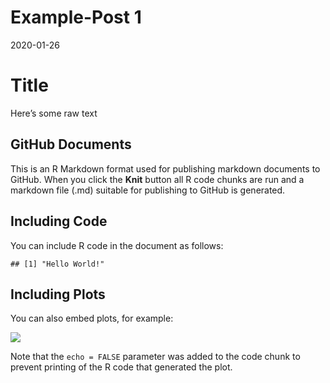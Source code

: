 Example-Post 1
================
2020-01-26

# Title

Here’s some raw text

## GitHub Documents

This is an R Markdown format used for publishing markdown documents to
GitHub. When you click the **Knit** button all R code chunks are run and
a markdown file (.md) suitable for publishing to GitHub is generated.

## Including Code

You can include R code in the document as follows:

    ## [1] "Hello World!"

## Including Plots

You can also embed plots, for example:

![](2020-01-26-example-post_files/figure-gfm/pressure-1.png)<!-- -->

Note that the `echo = FALSE` parameter was added to the code chunk to
prevent printing of the R code that generated the plot.
